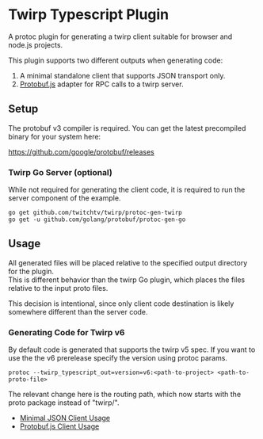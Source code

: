 # Twirp Typescript Plugin

A protoc plugin for generating a twirp client suitable for browser and node.js projects.

This plugin supports two different outputs when generating code:

1. A minimal standalone client that supports JSON transport only.
2. [Protobuf.js](https://github.com/dcodeIO/protobuf.js) adapter for RPC calls to a twirp server. 

## Setup

The protobuf v3 compiler is required. You can get the latest precompiled binary for your system here:

https://github.com/google/protobuf/releases

### Twirp Go Server (optional)

While not required for generating the client code, it is required to run the server component of the example.

    go get github.com/twitchtv/twirp/protoc-gen-twirp
    go get -u github.com/golang/protobuf/protoc-gen-go

## Usage
    
All generated files will be placed relative to the specified output directory for the plugin.  
This is different behavior than the twirp Go plugin, which places the files relative to the input proto files.

This decision is intentional, since only client code destination is likely somewhere different
than the server code.

### Generating Code for Twirp v6

By default code is generated that supports the twirp v5 spec. If you want to use the the v6 prerelease specify the 
version using protoc params.

    protoc --twirp_typescript_out=version=v6:<path-to-project> <path-to-proto-file>
    
The relevant change here is the routing path, which now starts with the proto package instead of "twirp/".

* [Minimal JSON Client Usage](doc/minimal.md)
* [Protobuf.js Client Usage](doc/protobufjs.md)
